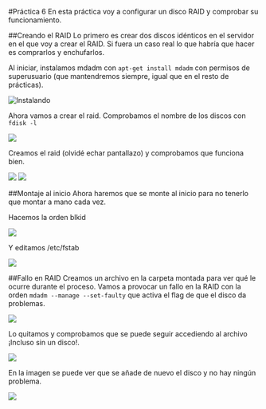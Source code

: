 #Práctica 6
En esta práctica voy a configurar un disco RAID y comprobar su funcionamiento.

##Creando el RAID
Lo primero es crear dos discos idénticos en el servidor en el que voy a crear el RAID. Si fuera un caso real lo que habría que  hacer es comprarlos y enchufarlos.

Al iniciar, instalamos mdadm con ```apt-get install mdadm``` con permisos de superusuario (que mantendremos siempre, igual que en el resto de prácticas).

![Instalando](https://github.com/cparadela/swap1415/blob/master/Practicas/IMG/P6/instalando%20mdadm.png)

Ahora vamos a crear el raid. Comprobamos el nombre de los discos con ```fdisk -l```

![](https://github.com/cparadela/swap1415/blob/master/Practicas/IMG/P6/fdisk%20l.png)

Creamos el raid (olvidé echar pantallazo) y comprobamos que funciona bien. 

![](https://github.com/cparadela/swap1415/blob/master/Practicas/IMG/P6/montando.png)
![](https://github.com/cparadela/swap1415/blob/master/Practicas/IMG/P6/estadoRAID.png?raw=true)

##Montaje al inicio
Ahora haremos que se monte al inicio para no tenerlo que montar a mano cada vez.

Hacemos la orden blkid

![](https://github.com/cparadela/swap1415/blob/master/Practicas/IMG/P6/blkid.png)

Y editamos /etc/fstab

![](https://github.com/cparadela/swap1415/blob/master/Practicas/IMG/P6/fstab.png)

##Fallo en RAID
Creamos un archivo en la carpeta montada para ver qué le ocurre durante el proceso.
Vamos a provocar un fallo en la RAID con la orden ```mdadm --manage --set-faulty``` que activa el flag de que el disco da problemas.

![](https://github.com/cparadela/swap1415/blob/master/Practicas/IMG/P6/faulty.png)

Lo quitamos y comprobamos que se puede seguir accediendo al archivo ¡Incluso sin un disco!.

![](https://github.com/cparadela/swap1415/blob/master/Practicas/IMG/P6/sigue%20estando.png)

En la imagen se puede ver que se añade de nuevo el disco y no hay ningún problema.

![](https://github.com/cparadela/swap1415/blob/master/Practicas/IMG/P6/remandadd.png?raw=true)

